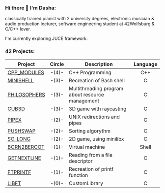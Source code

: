 ### Hi there 👋 I'm Dasha: 
classically trained pianist with 2 university degrees,
electronic musician & audio production lecturer, software engineering student at
42Wolfsburg & C/C++ lover.

I'm currently exploring JUCE framework.


### 42 Projects:

| Project| Circle  | Description     | Language |
|--------|:-------:|-----------------|:--------:|
|[CPP_MODULES](https://github.com/dashadsh/cpp)|-(4)-|C++ Programming|C++|
|[MINISHELL](https://github.com/dashadsh/minishell)|-(3)-|Recreation of Bash shell|C|
|[PHILOSOPHERS](https://github.com/dashadsh/philo)|-(3)-|Multithreading program about resource management|C|
|[CUB3D](https://github.com/dashadsh/cub3d)|-(3)-|3D game with raycasting|C|
|[PIPEX](https://github.com//dashadsh/pipex)|-(2)-|UNIX redirections and pipes|C|
|[PUSHSWAP](https://github.comdashadsh/push_swap)|-(2)-|Sorting algorythm|C|
|[SO_LONG](https://github.com/dashadsh/so_long)|-(2)-|2D game, using minilibx|C|
|[BORN2BEROOT](https://github.com/dashadsh/born2beroot)|-(1)-|Virtual machine|Shell|
|[GETNEXTLINE](https://github.com/dashadsh/get_next_line)|-(1)-|Reading from a file descriptor|C|
|[FTPRINTF](https://github.com/dashadsh/ft_printf)|-(1)-|Recreation of printf function|C|
|[LIBFT](https://github.com/dashadsh/libft_extended)|-(0)-|CustomLibrary|C|

<!--
**dashadsh/dashadsh** is a ✨ _special_ ✨ repository because its `README.md` (this file) appears on your GitHub profile.

Here are some ideas to get you started:

- 🔭 I’m currently working on ...
- 🌱 I’m currently learning ...
- 👯 I’m looking to collaborate on ...
- 🤔 I’m looking for help with ...
- 💬 Ask me about ...
- 📫 How to reach me: ...
- 😄 Pronouns: ...
- ⚡ Fun fact: ...
-->
